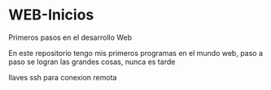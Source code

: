 # WEB-Inicios
Primeros pasos en el desarrollo Web

En este repositorio tengo mis primeros programas en el mundo web, paso a paso se logran las grandes cosas, nunca es tarde

llaves ssh para conexion remota


